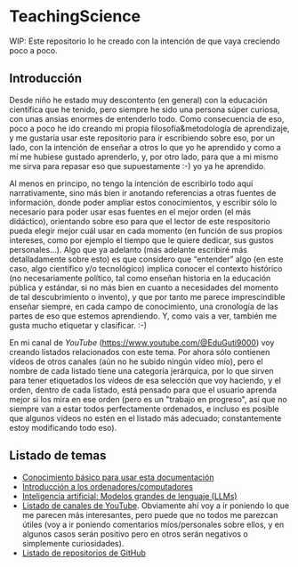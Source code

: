 # TeachingScience
WIP: Este repositorio lo he creado con la intención de que vaya creciendo poco a poco.

## Introducción

Desde niño he estado muy descontento (en general) con la educación científica que he tenido, pero siempre he sido una persona súper curiosa, con unas ansias enormes de entenderlo todo. Como consecuencia de eso, poco a poco he ido creando mi propia filosofía&metodología de aprendizaje, y me gustaría usar este repositorio para ir escribiendo sobre eso, por un lado, con la intención de enseñar a otros lo que yo he aprendido y como a mí me hubiese gustado aprenderlo, y, por otro lado, para que a mi mismo me sirva para repasar eso que supuestamente :-) yo ya he aprendido.

Al menos en principo, no tengo la intención de escribirlo todo aquí narrativamente, sino más bien ir anotando referencias a otras fuentes de información, donde poder ampliar estos conocimientos, y escribir sólo lo necesario para poder usar esas fuentes en el mejor orden (el más didáctico), orientando sobre eso para que el lector de este respositorio pueda elegir mejor cuál usar en cada momento (en función de sus propios intereses, como por ejemplo el tiempo que le quiere dedicar, sus gustos personales...). Algo que ya adelanto (más adelante escribiré más detalladamente sobre esto) es que considero que <q>entender</q> algo (en este caso, algo científico y/o tecnológico) implica conocer el contexto histórico (no necesariamente político, tal como enseñan historia en la educación pública y estándar, si no más bien en cuanto a necesidades del momento de tal descubrimiento o invento), y que por tanto me parece imprescindible enseñar siempre, en cada campo de conocimiento, una cronología de las partes de eso que estemos aprendiendo. Y, como vais a ver, también me gusta mucho etiquetar y clasificar. :-)

En mi canal de *YouTube* (https://www.youtube.com/@EduGuti9000) voy creando listados relacionados con este tema. Por ahora sólo contienen vídeos de otros canales (aún no he subido ningún vídeo mío), pero el nombre de cada listado tiene una categoría jerárquica, por lo que sirven para tener etiquetados los vídeos de esa selección que voy haciendo, y el orden, dentro de cada listado, está pensado para que el usuario aprenda mejor si los mira en ese orden (pero es un "trabajo en progreso", así que no siempre van a estar todos perfectamente ordenados, e incluso es posible que algunos vídeos no estén en el listado más adecuado; constantemente estoy modificando todo eso).

## Listado de temas

 - [Conocimiento básico para usar esta documentación](https://github.com/EduGuti/TeachingScience/blob/main/Basic_knowledge.md)
 - [Introducción a los ordenadores/computadores](https://github.com/EduGuti/TeachingScience/blob/main/Introduction_to_computers.md)
 - [Inteligencia artificial: Modelos grandes de lenguaje (LLMs)](https://github.com/EduGuti/TeachingScience/blob/main/Large_languages_models.md)
 - [Listado de canales de YouTube](https://github.com/EduGuti/TeachingScience/blob/main/YouTube_channels_list.md). Obviamente ahí voy a ir poniendo lo que me parecen más interesantes, pero puede que no todos me parezcan útiles (voy a ir poniendo comentarios míos/personales sobre ellos, y en algunos casos serán positivo pero en otros serán negativos o simplemente curiosidades).
 - [Listado de repositorios de GitHub](https://github.com/EduGuti/TeachingScience/blob/main/GitHub_repositories_list.md)
